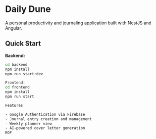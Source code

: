 # Daily Dune

A personal productivity and journaling application built with NestJS and Angular.

## Quick Start

**Backend:**

```bash
cd backend
npm install
npm run start:dev

Frontend:
cd frontend
npm install
npm run start

Features

- Google Authentication via Firebase
- Journal entry creation and management
- Weekly planner view
- AI-powered cover letter generation
EOF
```
